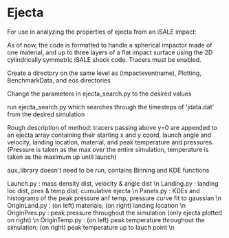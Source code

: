 # Ejecta
For use in analyzing the properties of ejecta from an iSALE impact:

As of now, the code is formatted to handle a spherical impactor made of one material, and up to three layers of a flat impact surface using the 2D cylindrically symmetric iSALE shock code. Tracers must be enabled.

Create a directory on the same level as (impacteventname), Plotting, BenchmarkData, and eos directories 

Change the parameters in ejecta_search.py to the desired values

run ejecta_search.py which searches through the timesteps of 'jdata.dat' from the desired simulation

Rough description of method: tracers passing above y=0 are appended to an ejecta array containing their starting x and y coord, launch angle and velocity, landing location, material, and peak temperature and pressures. (Pressure is taken as the max over the entire simulation, temperature is taken as the maximum up until launch)

aux_library doesn't need to be run, contains Binning and KDE functions

Launch.py : mass density dist, velocity & angle dist \n
Landing.py : landing loc dist, pres & temp dist, cumulative ejecta \n
Panels.py : KDEs and histograms of the peak pressure anf temp, pressure curve fit to gaussian \n
OriginLand.py : (on left) materials; (on right) landing location \n
OriginPres.py : peak pressure throughout the simulation (only ejecta plotted on right) \n
OriginTemp.py : (on left) peak temperature throughout the simulation; (on right) peak temperature up to lauch point \n
